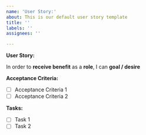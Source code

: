 ```yaml
---
name: 'User Story:'
about: This is our default user story template
title: ''
labels: ''
assignees: ''

---
```


**User Story:**

In order to **receive benefit** as a **role**, I can **goal / desire**

**Acceptance Criteria:**

- [ ] Acceptance Criteria 1
- [ ] Acceptance Criteria 2

**Tasks:**

- [ ] Task 1
- [ ] Task 2
